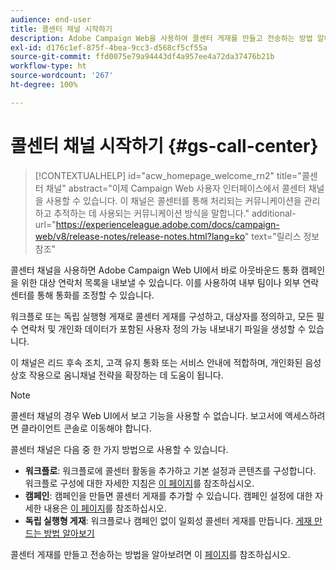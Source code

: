 ```yaml
---
audience: end-user
title: 콜센터 채널 시작하기
description: Adobe Campaign Web을 사용하여 콜센터 게재를 만들고 전송하는 방법 알아보기
exl-id: d176c1ef-875f-4bea-9cc3-d568cf5cf55a
source-git-commit: ffd0075e79a94443df4a957ee4a72da37476b21b
workflow-type: ht
source-wordcount: '267'
ht-degree: 100%

---
```


# 콜센터 채널 시작하기 {#gs-call-center}

>[!CONTEXTUALHELP]
>id="acw_homepage_welcome_rn2"
>title="콜센터 채널"
>abstract="이제 Campaign Web 사용자 인터페이스에서 콜센터 채널을 사용할 수 있습니다. 이 채널은 콜센터를 통해 처리되는 커뮤니케이션을 관리하고 추적하는 데 사용되는 커뮤니케이션 방식을 말합니다."
>additional-url="https://experienceleague.adobe.com/docs/campaign-web/v8/release-notes/release-notes.html?lang=ko" text="릴리스 정보 참조"

콜센터 채널을 사용하면 Adobe Campaign Web UI에서 바로 아웃바운드 통화 캠페인을 위한 대상 연락처 목록을 내보낼 수 있습니다. 이를 사용하여 내부 팀이나 외부 연락 센터를 통해 통화를 조정할 수 있습니다.

워크플로 또는 독립 실행형 게재로 콜센터 게재를 구성하고, 대상자를 정의하고, 모든 필수 연락처 및 개인화 데이터가 포함된 사용자 정의 가능 내보내기 파일을 생성할 수 있습니다.

이 채널은 리드 후속 조치, 고객 유지 통화 또는 서비스 안내에 적합하며, 개인화된 음성 상호 작용으로 옴니채널 전략을 확장하는 데 도움이 됩니다.

>[!NOTE]
>
>콜센터 채널의 경우 Web UI에서 보고 기능을 사용할 수 없습니다. 보고서에 액세스하려면 클라이언트 콘솔로 이동해야 합니다.

콜센터 채널은 다음 중 한 가지 방법으로 사용할 수 있습니다.

* **워크플로**: 워크플로에 콜센터 활동을 추가하고 기본 설정과 콘텐츠를 구성합니다. 워크플로 구성에 대한 자세한 지침은 [이 페이지](../workflows/gs-workflow-creation.md)를 참조하십시오.
* **캠페인**: 캠페인을 만들면 콜센터 게재를 추가할 수 있습니다. 캠페인 설정에 대한 자세한 내용은 [이 페이지](../campaigns/gs-campaigns.md)를 참조하십시오.
* **독립 실행형 게재**: 워크플로나 캠페인 없이 일회성 콜센터 게재를 만듭니다. [게재 만드는 방법 알아보기](../msg/gs-deliveries.md)

콜센터 게재를 만들고 전송하는 방법을 알아보려면 이 [페이지](../call-center/create-call-center.md)를 참조하십시오.
